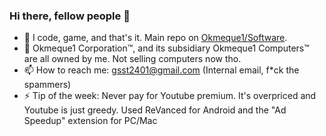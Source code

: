 ### Hi there, fellow people 👋

- 🔭 I code, game, and that's it. Main repo on [Okmeque1/Software](https://github.com/Okmeque1/software).
- 🌱 Okmeque1 Corporation™, and its subsidiary Okmeque1 Computers™ are all owned by me. Not selling computers now tho.
- 📫 How to reach me: gsst2401@gmail.com (Internal email, f*ck the spammers)
- ⚡ Tip of the week: Never pay for Youtube premium. It's overpriced and Youtube is just greedy. Used ReVanced for Android and the "Ad Speedup" extension for PC/Mac
  

